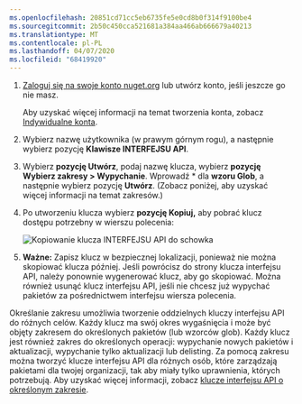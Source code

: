 ```yaml
---
ms.openlocfilehash: 20851cd71cc5eb6735fe5e0cd8b0f314f9100be4
ms.sourcegitcommit: 2b50c450cca521681a384aa466ab666679a40213
ms.translationtype: MT
ms.contentlocale: pl-PL
ms.lasthandoff: 04/07/2020
ms.locfileid: "68419920"
---
```

1. [Zaloguj się na swoje konto nuget.org](https://www.nuget.org/users/account/LogOn?returnUrl=%2F) lub utwórz konto, jeśli jeszcze go nie masz.

   Aby uzyskać więcej informacji na temat tworzenia konta, zobacz [Indywidualne konta](../../nuget-org/individual-accounts.md).

1. Wybierz nazwę użytkownika (w prawym górnym rogu), a następnie wybierz pozycję **Klawisze INTERFEJSU API**.

1. Wybierz **pozycję Utwórz**, podaj nazwę klucza, wybierz **pozycję Wybierz zakresy > Wypychanie**. Wprowadź * dla **wzoru Glob**, a następnie wybierz pozycję **Utwórz**. (Zobacz poniżej, aby uzyskać więcej informacji na temat zakresów.)

1. Po utworzeniu klucza wybierz **pozycję Kopiuj,** aby pobrać klucz dostępu potrzebny w wierszu polecenia:

    ![Kopiowanie klucza INTERFEJSU API do schowka](../media/QS_Create-02-APIKey.png)

1. **Ważne:** Zapisz klucz w bezpiecznej lokalizacji, ponieważ nie można skopiować klucza później. Jeśli powrócisz do strony klucza interfejsu API, należy ponownie wygenerować klucz, aby go skopiować. Można również usunąć klucz interfejsu API, jeśli nie chcesz już wypychać pakietów za pośrednictwem interfejsu wiersza polecenia.

Określanie zakresu umożliwia tworzenie oddzielnych kluczy interfejsu API do różnych celów. Każdy klucz ma swój okres wygaśnięcia i może być objęty zakresem do określonych pakietów (lub wzorców glob). Każdy klucz jest również zakres do określonych operacji: wypychanie nowych pakietów i aktualizacji, wypychanie tylko aktualizacji lub delisting. Za pomocą zakresu można tworzyć klucze interfejsu API dla różnych osób, które zarządzają pakietami dla twojej organizacji, tak aby miały tylko uprawnienia, których potrzebują. Aby uzyskać więcej informacji, zobacz [klucze interfejsu API o określonym zakresie](../../nuget-org/scoped-api-keys.md).